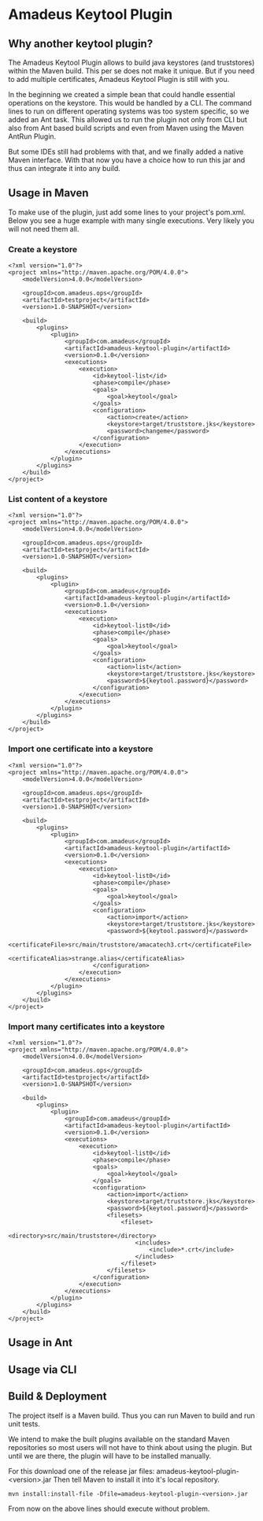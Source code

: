 # Amadeus Keytool Plugin

## Why another keytool plugin?

The Amadeus Keytool Plugin allows to build java keystores (and truststores) within
the Maven build. This per se does not make it unique. But if you need to add 
multiple certificates, Amadeus Keytool Plugin is still with you.

In the beginning we created a simple bean that could handle essential
operations on the keystore. This would be handled by a CLI. The command lines
to run on different operating systems was too system specific, so we added an
Ant task. This allowed us to run the plugin not only from CLI but also from
Ant based build scripts and even from Maven using the Maven AntRun Plugin.

But some IDEs still had problems with that, and we finally added a native
Maven interface. With that now you have a choice how to run this jar
and thus can integrate it into any build.

## Usage in Maven

To make use of the plugin, just add some lines to your project's pom.xml.
Below you see a huge example with many single executions. Very likely
you will not need them all.

### Create a keystore

    <?xml version="1.0"?>
    <project xmlns="http://maven.apache.org/POM/4.0.0">
        <modelVersion>4.0.0</modelVersion>

        <groupId>com.amadeus.ops</groupId>
        <artifactId>testproject</artifactId>
        <version>1.0-SNAPSHOT</version>

        <build>
            <plugins>
                <plugin>
                    <groupId>com.amadeus</groupId>
                    <artifactId>amadeus-keytool-plugin</artifactId>
                    <version>0.1.0</version>
                    <executions>
                        <execution>
                            <id>keytool-list</id>
                            <phase>compile</phase>
                            <goals>
                                <goal>keytool</goal>
                            </goals>
                            <configuration>
                                <action>create</action>
                                <keystore>target/truststore.jks</keystore>
                                <password>changeme</password>
                            </configuration>
                        </execution>
                    </executions>
                </plugin>
            </plugins>
        </build>
    </project>

### List content of a keystore

    <?xml version="1.0"?>
    <project xmlns="http://maven.apache.org/POM/4.0.0">
        <modelVersion>4.0.0</modelVersion>

        <groupId>com.amadeus.ops</groupId>
        <artifactId>testproject</artifactId>
        <version>1.0-SNAPSHOT</version>

        <build>
            <plugins>
                <plugin>
                    <groupId>com.amadeus</groupId>
                    <artifactId>amadeus-keytool-plugin</artifactId>
                    <version>0.1.0</version>
                    <executions>
                        <execution>
                            <id>keytool-list0</id>
                            <phase>compile</phase>
                            <goals>
                                <goal>keytool</goal>
                            </goals>
                            <configuration>
                                <action>list</action>
                                <keystore>target/truststore.jks</keystore>
                                <password>${keytool.password}</password>
                            </configuration>
                        </execution>
                    </executions>
                </plugin>
            </plugins>
        </build>
    </project>

### Import one certificate into a keystore

    <?xml version="1.0"?>
    <project xmlns="http://maven.apache.org/POM/4.0.0">
        <modelVersion>4.0.0</modelVersion>

        <groupId>com.amadeus.ops</groupId>
        <artifactId>testproject</artifactId>
        <version>1.0-SNAPSHOT</version>

        <build>
            <plugins>
                <plugin>
                    <groupId>com.amadeus</groupId>
                    <artifactId>amadeus-keytool-plugin</artifactId>
                    <version>0.1.0</version>
                    <executions>
                        <execution>
                            <id>keytool-list0</id>
                            <phase>compile</phase>
                            <goals>
                                <goal>keytool</goal>
                            </goals>
                            <configuration>
                                <action>import</action>
                                <keystore>target/truststore.jks</keystore>
                                <password>${keytool.password}</password>
                                <certificateFile>src/main/truststore/amacatech3.crt</certificateFile>
                                <certificateAlias>strange.alias</certificateAlias>
                            </configuration>
                        </execution>
                    </executions>
                </plugin>
            </plugins>
        </build>
    </project>

### Import many certificates into a keystore

    <?xml version="1.0"?>
    <project xmlns="http://maven.apache.org/POM/4.0.0">
        <modelVersion>4.0.0</modelVersion>

        <groupId>com.amadeus.ops</groupId>
        <artifactId>testproject</artifactId>
        <version>1.0-SNAPSHOT</version>

        <build>
            <plugins>
                <plugin>
                    <groupId>com.amadeus</groupId>
                    <artifactId>amadeus-keytool-plugin</artifactId>
                    <version>0.1.0</version>
                    <executions>
                        <execution>
                            <id>keytool-list0</id>
                            <phase>compile</phase>
                            <goals>
                                <goal>keytool</goal>
                            </goals>
                            <configuration>
                                <action>import</action>
                                <keystore>target/truststore.jks</keystore>
                                <password>${keytool.password}</password>
                                <filesets>
                                    <fileset>
                                        <directory>src/main/truststore</directory>
                                        <includes>
                                            <include>*.crt</include>
                                        </includes>
                                    </fileset>
                                </filesets>
                            </configuration>
                        </execution>
                    </executions>
                </plugin>
            </plugins>
        </build>
    </project>

## Usage in Ant

## Usage via CLI

## Build & Deployment

The project itself is a Maven build. Thus you can run Maven to build and run
unit tests.

We intend to make the built plugins available on the standard Maven repositories
so most users will not have to think about using the plugin. But until we are there,
the plugin will have to be installed manually.

For this download one of the release jar files: amadeus-keytool-plugin-&lt;version&gt;.jar
Then tell Maven to install it into it's local repository.

    mvn install:install-file -Dfile=amadeus-keytool-plugin-<version>.jar

From now on the above lines should execute without problem.